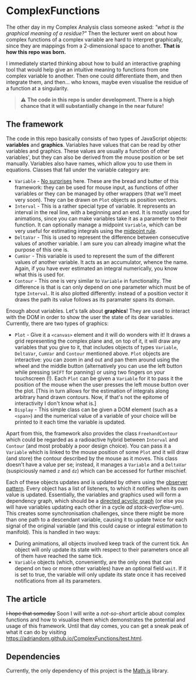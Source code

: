 # ComplexFunctions

The other day in my Complex Analysis class someone asked: *"what is the graphical meaning of a residue?"*
Then the lecturer went on about how complex functions of a complex variable are hard to interpret graphically,
since they are mappings from a 2-dimensional space to another. **That is how this repo was born.**

I immediately started thinking about how to build an interactive graphing tool that would help give an
intuitive meaning to functions from one complex variable to another. Then one could differentiate them, and then
integrate them, and then... who knows, maybe even visualise the residue of a function at a singularity.

> :warning: **The code in this repo is under development. There is a high chance that it will substantially
change in the near future!**

## The framework
The code in this repo basically consists of two types of JavaScript objects: **variables** and **graphics**.
Variables have values that can be read by other variables and graphics. These values are usually a function
of other variables', but they can also be derived from the mouse position or be set manually.
Variables also have names, which allow you to use them in equations.
Classes that fall under the variable category are:
* `Variable` - [No surprises](https://youtu.be/u5CVsCnxyXg) here. These are the bread and butter of this framework:
they can be used for mouse input, as functions of other variables or they can be managed by other wrappers
(that we'll meet very soon). They can be drawn on `Plot` objects as position vectors.
* `Interval` - This is a rather special type of variable. It represents an interval in the real line, with 
a beginning and an end. It is mostly used for animations, since you can make variables take it as a parameter to
their function. It can optionally manage a midpoint `Variable`, which can be very useful for estimating integrals
using the [midpoint rule](https://en.wikipedia.org/wiki/Riemann_sum#Midpoint_rule).
* `DeltaVar` - This is used to represent the difference between consecutive values of another variable. I am sure
you can already imagine what the purpose of this one is.
* `CumVar` - This variable is used to represent the sum of the different values of another variable. It acts as an
accumulator, whence the name. Again, if you have ever estimated an integral numerically, you know what this is used for.
* `Contour` - This one is very similar to `Variable` in functionality. The difference is that is can only depend on
one parameter which must be of type `Interval`. It is also plotted differently: instead of a position vector
it draws the path its value follows as its paramater spans its domain.

Enough about variables. Let's talk about **graphics**! They are used to interact with the DOM in order to show
the user the state of its dear variables. Currently, there are two types of graphics:
* `Plot` - Give it a `<canvas>` element and it will do wonders with it! It draws a grid representing the
complex plane and, on top of it, it will draw any variables that you give to it, that includes objects of types
`Variable`, `DeltaVar`, `CumVar` and `Contour` mentioned above. `Plot` objects are interactive: you can zoom in
and out and pan them around using the wheel and the middle button (alternatively you can use the left button
while pressing `SHIFT` for panning) or using two fingers on your touchscreen (!). Each `Plot` can be given a 
`Variable` for it to pass it the position of the mouse when the user presses the left mouse button over the plot.
\[This in turn allows for the estimation of integrals along arbitrary hand drawn contours. Now, if that's not
the epitome of interactivity I don't know what is.\]
* `Display` - This simple class can be given a DOM element (such as a `<span>`) and the numerical value of a variable
of your choice will be printed to it each time the variable is updated.

Apart from this, the framework also provides the class `FreehandContour` which could be regarded as a radioactive
hybrid between `Interval` and `Contour` (and most probably a poor design choice). You can pass it a `Variable` which
is linked to the mouse position of some `Plot` and it will draw (and store) the contour described by the mouse as it 
moves. This class doesn't have a value per se; instead, it manages a `Variable` and a `DeltaVar` (suspiciously
named `z` and `dz`) which can be accessed for further mischief.

Each of these objects updates and is updated by others using the 
[observer pattern](https://en.wikipedia.org/wiki/Observer_pattern). Every object has a list of listeners,
to which it notifies when its own value is updated. Essentially, the variables and graphics used will form
a dependency graph, which should be a [directed acyclic graph](https://en.wikipedia.org/wiki/Directed_acyclic_graph)
(or else you will have variables updating each other in a cycle *ad stack-overflow-um*). This creates some
synchronisation challenges, since there might be more than one path to a descendant variable, causing it
to update twice for each signal of the original variable (and this could cause or integral estimation to manifold).
This is handled in two ways:
* During animations, all objects involved keep track of the current tick. An object will only update its state
with respect to their parameters once all of them have reached the same tick.
* `Variable` objects (which, conveniently, are the only ones that can depend on two or more other variables)
have an optional field `wait`. If it is set to true, the variable will only update its state once it has received notifications from all its parameters.

## The article
~~I hope that someday~~ Soon I will write a *not-so-short* article about complex functions and how to visualise them
which demonstrates the potential and usage of this framework. Until that day comes, you can get a sneak peak of
what it can do by visiting https://adriandom.github.io/ComplexFunctions/test.html.

## Dependencies
Currently, the only dependency of this project is the [Math.js](https://mathjs.org/index.html) library.
